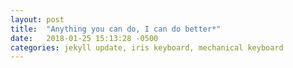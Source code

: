 ```yaml
---
layout: post
title:  "Anything you can do, I can do better*"
date:   2018-01-25 15:13:28 -0500
categories: jekyll update, iris keyboard, mechanical keyboard
---
```


